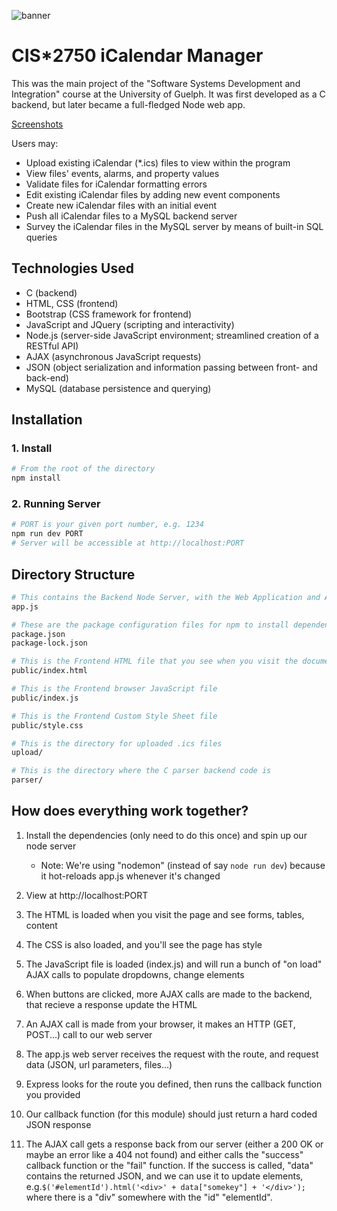 ![banner](https://i.imgur.com/8HphtJG.png)
# CIS\*2750 iCalendar Manager

This was the main project of the "Software Systems Development and Integration" course at the University of Guelph. It was first developed as a C backend, but later became a full-fledged Node web app.

[Screenshots](https://github.com/jnguyen1098/iCalendarManager/wiki/Screenshots)

Users may:
- Upload existing iCalendar (\*.ics) files to view within the program
- View files' events, alarms, and property values
- Validate files for iCalendar formatting errors
- Edit existing iCalendar files by adding new event components
- Create new iCalendar files with an initial event
- Push all iCalendar files to a MySQL backend server 
- Survey the iCalendar files in the MySQL server by means of built-in SQL queries

## Technologies Used
- C (backend)
- HTML, CSS (frontend)
- Bootstrap (CSS framework for frontend)
- JavaScript and JQuery (scripting and interactivity)
- Node.js (server-side JavaScript environment; streamlined creation of a RESTful API)
- AJAX (asynchronous JavaScript requests)
- JSON (object serialization and information passing between front- and back-end)
- MySQL (database persistence and querying)


## Installation

### 1. Install

```Bash
# From the root of the directory
npm install
```

### 2. Running Server

```Bash
# PORT is your given port number, e.g. 1234
npm run dev PORT
# Server will be accessible at http://localhost:PORT
```

## Directory Structure

```Bash
# This contains the Backend Node Server, with the Web Application and API
app.js

# These are the package configuration files for npm to install dependencies
package.json
package-lock.json

# This is the Frontend HTML file that you see when you visit the document root
public/index.html

# This is the Frontend browser JavaScript file
public/index.js

# This is the Frontend Custom Style Sheet file
public/style.css

# This is the directory for uploaded .ics files
upload/

# This is the directory where the C parser backend code is
parser/
```


## How does everything work together?

1. Install the dependencies (only need to do this once) and spin up our node server
    * Note: We're using "nodemon" (instead of say `node run dev`) because it hot-reloads app.js whenever it's changed

2. View at http://localhost:PORT

3. The HTML is loaded when you visit the page and see forms, tables, content

4. The CSS is also loaded, and you'll see the page has style 

5. The JavaScript file is loaded (index.js) and will run a bunch of "on load" AJAX calls to populate dropdowns, change elements

6. When buttons are clicked, more AJAX calls are made to the backend, that recieve a response update the HTML

7. An AJAX call is made from your browser, it makes an HTTP (GET, POST...) call to our web server

8. The app.js web server receives the request with the route, and request data (JSON, url parameters, files...)

9. Express looks for the route you defined, then runs the callback function you provided

10. Our callback function (for this module) should just return a hard coded JSON response

11. The AJAX call gets a response back from our server (either a 200 OK or maybe an error like a 404 not found) and either calls the "success" callback function or the "fail" function. If the success is called, "data" contains the returned JSON, and we can use it to update elements, e.g.`$('#elementId').html('<div>' + data["somekey"] + '</div>');` where there is a "div" somewhere with the "id" "elementId".
